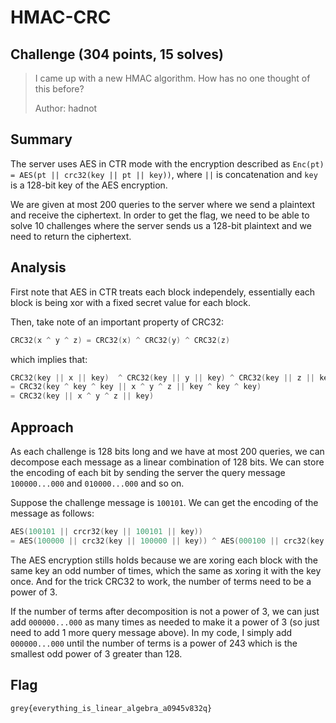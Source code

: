 # HMAC-CRC

## Challenge (304 points, 15 solves)

> I came up with a new HMAC algorithm. How has no one thought of this before?
>
> Author: hadnot

## Summary

The server uses AES in CTR mode with the encryption described as `Enc(pt) = AES(pt || crc32(key || pt || key))`, where `||` is concatenation and `key` is a 128-bit key of the AES encryption.

We are given at most 200 queries to the server where we send a plaintext and receive the ciphertext. In order to get the flag, we need to be able to solve 10 challenges where the server sends us a 128-bit plaintext and we need to return the ciphertext.

## Analysis

First note that AES in CTR treats each block independely, essentially each block is being xor with a fixed secret value for each block.

Then, take note of an important property of CRC32:

```c++
CRC32(x ^ y ^ z) = CRC32(x) ^ CRC32(y) ^ CRC32(z)
```

which implies that:

```c++
CRC32(key || x || key)  ^ CRC32(key || y || key) ^ CRC32(key || z || key) 
= CRC32(key ^ key ^ key || x ^ y ^ z || key ^ key ^ key) 
= CRC32(key || x ^ y ^ z || key)
```

## Approach

As each challenge is 128 bits long and we have at most 200 queries, we can decompose each message as a linear combination of 128 bits. We can store the encoding of each bit by sending the server the query message `100000...000` and `010000...000` and so on.

Suppose the challenge message is `100101`. We can get the encoding of the message as follows:

```c++
AES(100101 || crcr32(key || 100101 || key))
= AES(100000 || crc32(key || 100000 || key)) ^ AES(000100 || crc32(key || 000100 || key)) ^ AES(000001 || crc32(key || 000001 || key))
```

The AES encryption stills holds because we are xoring each block with the same key an odd number of times, which the same as xoring it with the key once. And for the trick CRC32 to work, the number of terms need to be a power of 3.

If the number of terms after decomposition is not a power of 3, we can just add `000000...000` as many times as needed to make it a power of 3 (so just need to add 1 more query message above). In my code, I simply add `000000...000` until the number of terms is a power of 243 which is the smallest odd power of 3 greater than 128.

## Flag

`grey{everything_is_linear_algebra_a0945v832q}`
